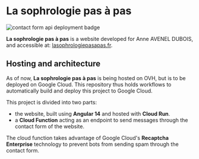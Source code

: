 # La sophrologie pas à pas

![contact form api deployment badge](https://github.com/Christophe-Ch/la-sophrologie-pas-a-pas/actions/workflows/contact-form-backend.yml/badge.svg)

**La sophrologie pas à pas** is a website developed for Anne AVENEL DUBOIS, and accessible at: [lasophrologiepasapas.fr](https://www.lasophrologiepasapas.fr).

## Hosting and architecture

As of now, **La sophrologie pas à pas** is being hosted on OVH, but is to be deployed on Google Cloud. This repository thus holds workflows to automatically build and deploy this project to Google Cloud.

This project is divided into two parts:
- the website, built using **Angular 14** and hosted with **Cloud Run**.
- a **Cloud Function** acting as an endpoint to send messages through the contact form of the website.

The cloud function takes advantage of Google Cloud's **Recaptcha Enterprise** technology to prevent bots from sending spam through the contact form.